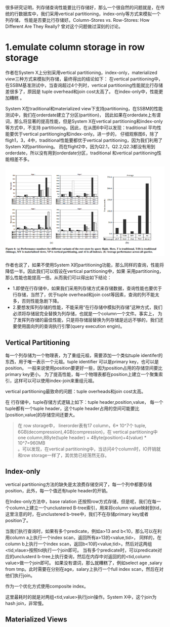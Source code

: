 
很多研究证明，列存储查询性能要比行存储好，那么一个很自然的问题就是，在传统的行数据库中，我们采用vertical partitioning，index-only等方式来模拟一个列存储，
性能是否要比行存储好。Column-Stores vs. Row-Stores: How Different Are They Really? 曾对这个问题做过深刻的讨论。



# 1.emulate column storage in row storage

作者在System X上分别采用vertical partitioning，index-only，materialized view三种方式来模拟列存储，最终得出的结论如下：
在vertical partitioning中，在SSBM基准测试中，当查询超过4个列时，vertical partitioning性能就比行存储差很多了，原因是
tuple overhead和join cost太高了。
在index-only中，性能更加糟糕
。



System X在traditional和materialized view下支持partitioning，在SSBM的性能测试中，我们在orderdate建立了分区\(partition\)，
因此如果在orderdate上有谓词，那么将显著的提高性能，但是System X在vertical partitioning和index-only等方式中，不支持
 partitioning，因此，在从图6中可以发现：traditional 平均性能要优于vertical partitionging和index-only。进一步的，
仔细观察图6，除了fligh1，3，4中，traditional性能要都优于vertical partitioning，因为我们利用了System X的partitioning。
而在flight2中，因为Q2.1，Q2.2,Q2.3都没有用到orderdate，所以没有用到orderdate分区，traditional 和vertical partitioning性能相差不多。


![](/assets/行存储中模拟列存储性能.png)



作者也说了，如果不使用System X的partitioning功能，那么同样的查询，性能将降低一半。因此我们可以假设在vertical partitioning中，如果
采用partitioning，那么性能也能提高一倍。从而我们可以得出如下结论：

* 1.即使在行存储中，如果我们采用列存储方式来存储数据，查询性能也要优于行存储，当然了，优于tuple overhead和join cost等因素，查询的列不能太多，否则性能急剧下降。
* 2.要想发挥列存储的性能，不能采用“在行存储中模拟列存储”这种方式，我们必须将存储层完全替换为列存储，也就是一个column一个文件。事实上，
  为了发挥列存储的最佳性能，只是将存储层替换为列存储是远远不够的，我们还要使用面向列的查询执行引擎\(query execution engin\)。

## Vertical Partitioning

每一个列存储为一个物理表，为了重组元祖，需要添加一个类似tuple identifer的东西，用于唯一表示一个元祖。tuple identifier 可以是primary key，也可以是position。
一般来说使用position要更好一些，因为position占用的存储空间要比primary key更小。
为了提高性能，每一个物理表都在position上建立一个聚集索引，这样可以可以使用index-join来重组元祖。



vertical partitioning最致命的问题：tuple overheads和join cost太高。

在 行存储中，tuple存储方式逻辑上如下：tuple header,position,value，
每一个tuple都有一个tuple header，这个tuple header占用的空间可能要比\[position,value\]的存储空间还要大。

> 在
row storage中， linerorder表有17 column，6\* 10^7个 tuple, 6GB\(decompression\),4GB\(compression\)，在
vertical partitioning中one column,8Byte\(tuple header\) + 4Byte\(position\)+4\(value\) \* 10^7=960MB  
。可以发现，在vertical partitioning中，当访问4个column时，IO开销就和row storage一样了，其优势已经荡然无存。

## Index-only



vertical partitioning方法的缺失是太浪费存储空间了，每一个列中都要存储position，此外，每一个值还有tuple header的开销。

在Index-only方法中，base ralation 还按照row方式存储，但是呢，我们在每一个column上建立一个unclustered B-tree索引，用来将column value映射到tid，
这里注意的时，在unclustered b-tree中，我们不在存储primary key或者position了。



当我们执行查询时，如果有多个predicate，例如a&gt;13 and b&lt;10，那么可以在利用column a上执行一个index scan，返回所有a&gt;13的&lt;value,tid&gt;， 同样的，在column b上执行一个index scan，返回b&lt;10的&lt;value,tid&gt;。然后对这两组&lt;tid,vlaue&gt;按照tid执行一个join即可。
当有多个predicate时，可以predicate对应的unclusterd b-tree上执行查询，然后在内存中对返回的的&lt;tid,column value&gt;做一个join即可。
  如果没有谓词，那么就糟糕了，例如select age ,salary from tmp。此时需要在分别在age，salary上执行一个full index scan，然后在对他们执行join。



作为一个优化方式使用composite index。



这里最耗时的就是对两组&lt;tid,value&gt;执行join操作。System X中，这个join为hash join，非常慢。

## Materialized Views



